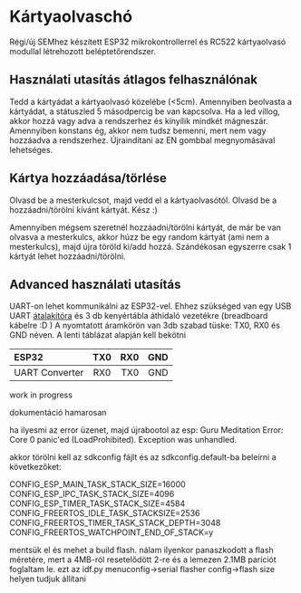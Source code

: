 

# Kártyaolvaschó

Régi/új SEMhez készített ESP32 mikrokontrollerrel és RC522 kártyaolvasó modullal létrehozott beléptetőrendszer.
## Használati utasítás átlagos felhasználónak
Tedd a kártyádat a kártyaolvasó közelébe (<5cm). Amennyiben beolvasta a kártyádat, a státuszled 5 másodpercig be van kapcsolva. Ha a led villog, akkor hozzá vagy adva a rendszerhez és kinyílik mindkét mágneszár. Amennyiben konstans ég, akkor nem tudsz bemenni, mert nem vagy hozzáadva a rendszerhez. Újraindítani az EN gombbal megnyomásával lehetséges.
## Kártya hozzáadása/törlése
Olvasd be a mesterkulcsot, majd vedd el a kártyaolvasótól. Olvasd be a hozzáadni/törölni kívánt kártyát. Kész :)

Amennyiben mégsem szeretnél hozzáadni/törölni kártyát, de már be van olvasva a mesterkulcs, akkor húzz be egy random kártyát (ami nem a mesterkulcs), majd újra töröld ki/add hozzá. Szándékosan egyszerre csak 1 kártyát lehet hozzáadni/törölni.
## Advanced használati utasítás

UART-on lehet kommunikálni az ESP32-vel. Ehhez szükséged van egy USB UART [átalakítóra](https://www.hestore.hu/prod_10038506.html) és 3 db kenyértábla áthidaló vezetékre (breadboard kábelre :D ) A nyomtatott áramkörön van 3db szabad tüske: TX0, RX0 és GND néven. A lenti táblázat alapján kell bekötni

| ESP32          |  TX0     | RX0   | GND   |
|:-----          |:--------:|------:|------:|
| UART Converter |  RX0     | TX0   | GND   |

work in progress

dokumentáció hamarosan

ha ilyesmi az error üzenet, majd újrabootol az esp:
Guru Meditation Error: Core  0 panic'ed (LoadProhibited). Exception was unhandled.

akkor törölni kell az sdkconfig fájlt és az sdkconfig.default-ba beleírni a következőket:

 CONFIG_ESP_MAIN_TASK_STACK_SIZE=16000
 CONFIG_ESP_IPC_TASK_STACK_SIZE=4096
 CONFIG_ESP_TIMER_TASK_STACK_SIZE=4584
 CONFIG_FREERTOS_IDLE_TASK_STACKSIZE=2536
 CONFIG_FREERTOS_TIMER_TASK_STACK_DEPTH=3048
 CONFIG_FREERTOS_WATCHPOINT_END_OF_STACK=y

 mentsük el és mehet a build flash. nálam ilyenkor panaszkodott a flash méretére, mert a 4MB-ról resetelődött 2-re és a lemezen 2.1MB paríciót foglaltam le. ezt az idf.py menuconfig->serial flasher config->flash size helyen tudjuk állítani
